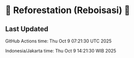 
# 🌳 Reforestation (Reboisasi) 🌲

## Last Updated

GitHub Actions time: Thu Oct  9 07:21:30 UTC 2025

Indonesia/Jakarta time: Thu Oct  9 14:21:30 WIB 2025
